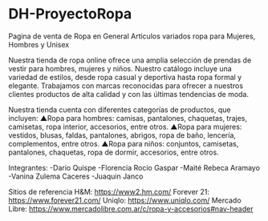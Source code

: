 # DH-ProyectoRopa

Pagina de venta de Ropa en General
Articulos variados ropa para Mujeres, Hombres y Unisex

Nuestra tienda de ropa online ofrece una amplia selección de prendas de vestir para hombres, mujeres y niños. 
Nuestro catálogo incluye una variedad de estilos, desde ropa casual y deportiva hasta ropa formal y elegante. 
Trabajamos con marcas reconocidas para ofrecer a nuestros clientes productos de alta calidad y con las últimas tendencias de moda.

Nuestra tienda cuenta con diferentes categorías de productos, que incluyen:
▲Ropa para hombres: camisas, pantalones, chaquetas, trajes, camisetas, ropa interior, accesorios, entre otros.
▲Ropa para mujeres: vestidos, blusas, faldas, pantalones, abrigos, ropa de baño, lencería, complementos, entre otros.
▲Ropa para niños: conjuntos, camisetas, pantalones, chaquetas, ropa de dormir, accesorios, entre otros.

Integrantes:
-Dario Quispe
-Florencia Rocio Gaspar
-Maité Rebeca Aramayo
-Vanina Zulema Caceres 
-Juaquin Janco 

Sitios de referencia
H&M: https://www2.hm.com/
Forever 21: https://www.forever21.com/
Uniqlo: https://www.uniqlo.com/
Mercado Libre: https://www.mercadolibre.com.ar/c/ropa-y-accesorios#nav-header